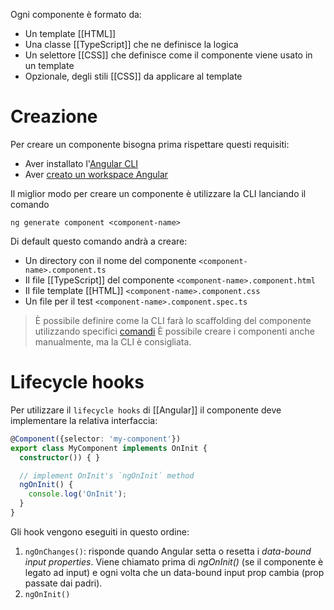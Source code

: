 Ogni componente è formato da:
- Un template [[HTML]]
- Una classe [[TypeScript]] che ne definisce la logica
- Un selettore [[CSS]] che definisce come il componente viene usato in un template
- Opzionale, degli stili [[CSS]] da applicare al template

# Creazione

Per creare un componente bisogna prima rispettare questi requisiti:
- Aver installato l'[Angular CLI](https://v14.angular.io/guide/setup-local#install-the-angular-cli)
- Aver [creato un workspace Angular](https://v14.angular.io/guide/setup-local#create-a-workspace-and-initial-application)

Il miglior modo per creare un componente è utilizzare la CLI lanciando il comando

```terminal
ng generate component <component-name>
```

Di default questo comando andrà a creare:
- Un directory con il nome del componente `<component-name>.component.ts`
- Il file [[TypeScript]] del componente `<component-name>.component.html`
- Il file template [[HTML]] `<component-name>.component.css`
- Un file per il test `<component-name>.component.spec.ts`

>È possibile definire come la CLI farà lo scaffolding del componente utilizzando specifici [comandi](https://v14.angular.io/cli/generate#component-command) È possibile creare i componenti anche manualmente, ma la CLI è consigliata.

# Lifecycle hooks

Per utilizzare il `lifecycle hooks` di [[Angular]] il componente deve implementare la relativa interfaccia:

```ts
@Component({selector: 'my-component'})
export class MyComponent implements OnInit {
  constructor()) { }

  // implement OnInit's `ngOnInit` method
  ngOnInit() {
    console.log('OnInit');
  }
}
```

Gli hook vengono eseguiti in questo ordine:

1. `ngOnChanges()`: risponde quando Angular setta o resetta i *data-bound input properties*. Viene chiamato prima di *ngOnInit()* (se il componente è legato ad input) e ogni volta che un data-bound input prop cambia (prop passate dai padri).
2. `ngOnInit()`